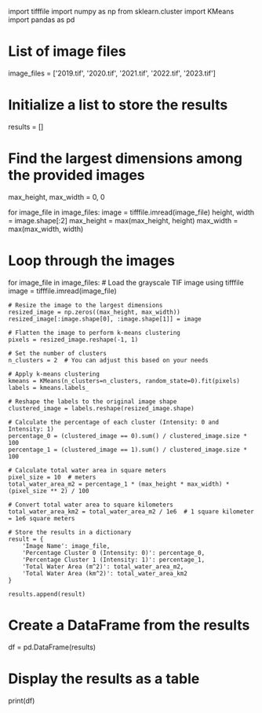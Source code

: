 import tifffile
import numpy as np
from sklearn.cluster import KMeans
import pandas as pd

# List of image files
image_files = ['2019.tif', '2020.tif', '2021.tif', '2022.tif', '2023.tif']

# Initialize a list to store the results
results = []

# Find the largest dimensions among the provided images
max_height, max_width = 0, 0

for image_file in image_files:
    image = tifffile.imread(image_file)
    height, width = image.shape[:2]
    max_height = max(max_height, height)
    max_width = max(max_width, width)

# Loop through the images
for image_file in image_files:
    # Load the grayscale TIF image using tifffile
    image = tifffile.imread(image_file)

    # Resize the image to the largest dimensions
    resized_image = np.zeros((max_height, max_width))
    resized_image[:image.shape[0], :image.shape[1]] = image

    # Flatten the image to perform k-means clustering
    pixels = resized_image.reshape(-1, 1)

    # Set the number of clusters
    n_clusters = 2  # You can adjust this based on your needs

    # Apply k-means clustering
    kmeans = KMeans(n_clusters=n_clusters, random_state=0).fit(pixels)
    labels = kmeans.labels_

    # Reshape the labels to the original image shape
    clustered_image = labels.reshape(resized_image.shape)

    # Calculate the percentage of each cluster (Intensity: 0 and Intensity: 1)
    percentage_0 = (clustered_image == 0).sum() / clustered_image.size * 100
    percentage_1 = (clustered_image == 1).sum() / clustered_image.size * 100

    # Calculate total water area in square meters
    pixel_size = 10  # meters
    total_water_area_m2 = percentage_1 * (max_height * max_width) * (pixel_size ** 2) / 100

    # Convert total water area to square kilometers
    total_water_area_km2 = total_water_area_m2 / 1e6  # 1 square kilometer = 1e6 square meters

    # Store the results in a dictionary
    result = {
        'Image Name': image_file,
        'Percentage Cluster 0 (Intensity: 0)': percentage_0,
        'Percentage Cluster 1 (Intensity: 1)': percentage_1,
        'Total Water Area (m^2)': total_water_area_m2,
        'Total Water Area (km^2)': total_water_area_km2
    }

    results.append(result)

# Create a DataFrame from the results
df = pd.DataFrame(results)

# Display the results as a table
print(df)
